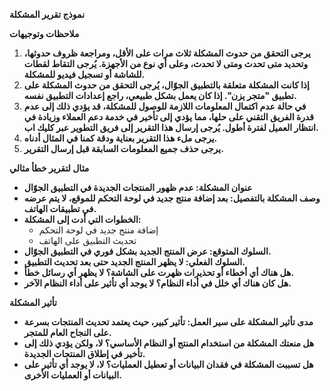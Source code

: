 **نموذج تقرير المشكلة**

**ملاحظات وتوجيهات**

1. **يرجى التحقق من حدوث المشكلة ثلاث مرات على الأقل، ومراجعة ظروف حدوثها، وتحديد متى تحدث ومتى لا تحدث، وعلى أي نوع من الأجهزة. يُرجى التقاط لقطات للشاشة أو تسجيل فيديو للمشكلة.**
2. **إذا كانت المشكلة متعلقة بالتطبيق الجوّال، يُرجى التحقق من حدوث المشكلة على تطبيق "متجر يزن". إذا كان يعمل بشكل طبيعي، راجع إعدادات التطبيق نفسه.**
3. **في حالة عدم اكتمال المعلومات اللازمة للوصول للمشكلة، قد يؤدي ذلك إلى عدم قدرة الفريق التقني على حلها، مما يؤدي إلى تأخير في خدمة دعم العملاء وزيادة في انتظار العميل لفترة أطول. يُرجى إرسال هذا التقرير إلى فريق التطوير عبر كليك اب.**
4. **يرجى ملء هذا التقرير بعناية ودقة كمنا في المثال أدناه.**
5. **يرجى حذف جميع المعلومات السابقة قبل إرسال التقرير.**

**مثال لتقرير خطأ مثالي**

* **عنوان المشكلة: عدم ظهور المنتجات الجديدة في التطبيق الجوّال**
* **وصف المشكلة بالتفصيل: بعد إضافة منتج جديد في لوحة التحكم للموقع، لا يتم عرضه في تطبيقات الهاتف.**
* **الخطوات التي أدت إلى المشكلة:**
    - إضافة منتج جديد في لوحة التحكم
    - تحديث التطبيق على الهاتف
* **السلوك المتوقع: عرض المنتج الجديد بشكل فوري في التطبيق الجوّال.**
* **السلوك الفعلي: لا يظهر المنتج الجديد حتى بعد تحديث التطبيق.**
* **هل هناك أي أخطاء أو تحذيرات ظهرت على الشاشة؟ لا يظهر أي رسائل خطأ.**
* **هل كان هناك أي خلل في أداء النظام؟ لا يوجد أي تأثير على أداء النظام الآخر.**

**تأثير المشكلة**

* **مدى تأثير المشكلة على سير العمل: تأثير كبير، حيث يعتمد تحديث المنتجات بسرعة على النجاح العام للمتجر.**
* **هل منعتك المشكلة من استخدام المنتج أو النظام الأساسي؟ لا، ولكن يؤدي ذلك إلى تأخير في إطلاق المنتجات الجديدة.**
* **هل تسببت المشكلة في فقدان البيانات أو تعطيل العمليات؟ لا، لا يوجد أي تأثير على البيانات أو العمليات الأخرى.**
